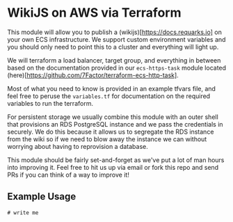 # WikiJS on AWS via Terraform

This module will allow you to publish a (wikijs)[https://docs.requarks.io] on your own ECS infrastructure. 
We support custom environment variables and you should only need to point this to a cluster and everything will
light up.

We will terraform a load balancer, target group, and everything in between based on the documentation provided in
our `ecs-https-task` module located (here)[https://github.com/7Factor/terraform-ecs-http-task].

Most of what you need to know is provided in an example tfvars file, and feel free to peruse the `variables.tf` for 
documentation on the required variables to run the terraform.

For persistent storage we usually combine this module with an outer shell that provisions an RDS PostgreSQL instance 
and we pass the credentials in securely. We do this because it allows us to segregate the RDS instance from the wiki 
so if we need to blow away the instance we can without worrying about having to reprovision a database.

This module should be fairly set-and-forget as we've put a lot of man hours into improving it. Feel free to hit us up 
via email or fork this repo and send PRs if you can think of a way to improve it!

## Example Usage

```hcl-terraform
# write me
```